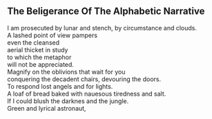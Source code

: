 The Beligerance Of The Alphabetic Narrative
-------------------------------------------
I am prosecuted by lunar and stench, by circumstance and clouds.  
A lashed point of view pampers  
even the cleansed  
aerial thicket in study  
to which the metaphor  
will not be appreciated.  
Magnify on the oblivions that wait for you  
conquering the decadent chairs, devouring the doors.  
To respond lost angels and for lights.  
A loaf of bread baked with nauesous tiredness and salt.  
If I could blush the darknes and the jungle.  
Green and lyrical astronaut,  
